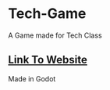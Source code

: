 # Tech-Game
A Game made for Tech Class

## [Link To Website](https://darkslayer3202.github.io/Tech-Game/)

Made in Godot
